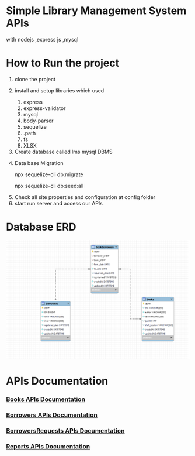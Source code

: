 <h1> Simple Library Management System APIs </h1>
<p>with nodejs ,express js ,mysql</p> 

<h1>How to Run the project</h1>

<ol>
  <li>
    clone the project 
  </li>
  <li>
    <p>install and setup libraries which used</p>
    <ol>
      <li>express</li>
      <li>express-validator</li>
      <li>mysql</li>
      <li>body-parser</li>
      <li>sequelize</li>
      <li>.path</li>
      <li>fs</li>
      <li>XLSX</li>
    </ol>
  </li>
  <li>Create database called lms mysql DBMS</li>
  <li> <p>Data base Migration</p>
  <p>npx sequelize-cli db:migrate</p>
    <p>npx sequelize-cli db:seed:all</p>
  </li>
  <li>Check all site properties and configuration at config folder</li>
  <li>start run server and access our APIs</li>
</ol>

<h1>Database ERD</h1>
<img src="https://github.com/OSalmona/LibraryMangementSystem/blob/main/utils/lms-ERD.png"/>
<h1> APIs Documentation</h1>
<a href="https://documenter.getpostman.com/view/13136417/2s9YsNdqGT" ><h3>Books APIs Documentation</h3> </a>
<a href="https://documenter.getpostman.com/view/13136417/2s9YsNdqLy" ><h3>Borrowers APIs Documentation</h3> </a>
<a href="https://documenter.getpostman.com/view/13136417/2s9YsNdqRH" ><h3>BorrowersRequests APIs Documentation</h3> </a>
<a href="https://documenter.getpostman.com/view/13136417/2s9YsNdqRM" ><h3>Reports APIs Documentation</h3> </a>



